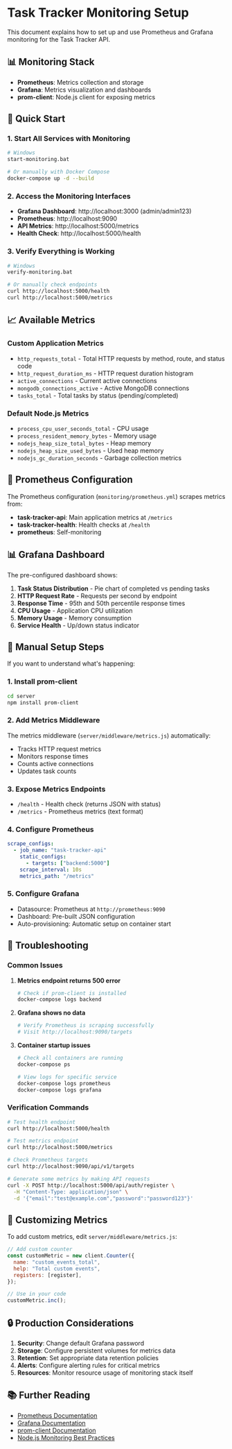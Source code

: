 # Task Tracker Monitoring Setup

This document explains how to set up and use Prometheus and Grafana monitoring for the Task Tracker API.

## 📊 Monitoring Stack

- **Prometheus**: Metrics collection and storage
- **Grafana**: Metrics visualization and dashboards
- **prom-client**: Node.js client for exposing metrics

## 🚀 Quick Start

### 1. Start All Services with Monitoring

```bash
# Windows
start-monitoring.bat

# Or manually with Docker Compose
docker-compose up -d --build
```

### 2. Access the Monitoring Interfaces

- **Grafana Dashboard**: http://localhost:3000 (admin/admin123)
- **Prometheus**: http://localhost:9090
- **API Metrics**: http://localhost:5000/metrics
- **Health Check**: http://localhost:5000/health

### 3. Verify Everything is Working

```bash
# Windows
verify-monitoring.bat

# Or manually check endpoints
curl http://localhost:5000/health
curl http://localhost:5000/metrics
```

## 📈 Available Metrics

### Custom Application Metrics

- `http_requests_total` - Total HTTP requests by method, route, and status code
- `http_request_duration_ms` - HTTP request duration histogram
- `active_connections` - Current active connections
- `mongodb_connections_active` - Active MongoDB connections
- `tasks_total` - Total tasks by status (pending/completed)

### Default Node.js Metrics

- `process_cpu_user_seconds_total` - CPU usage
- `process_resident_memory_bytes` - Memory usage
- `nodejs_heap_size_total_bytes` - Heap memory
- `nodejs_heap_size_used_bytes` - Used heap memory
- `nodejs_gc_duration_seconds` - Garbage collection metrics

## 🎯 Prometheus Configuration

The Prometheus configuration (`monitoring/prometheus.yml`) scrapes metrics from:

- **task-tracker-api**: Main application metrics at `/metrics`
- **task-tracker-health**: Health checks at `/health`
- **prometheus**: Self-monitoring

## 📊 Grafana Dashboard

The pre-configured dashboard shows:

1. **Task Status Distribution** - Pie chart of completed vs pending tasks
2. **HTTP Request Rate** - Requests per second by endpoint
3. **Response Time** - 95th and 50th percentile response times
4. **CPU Usage** - Application CPU utilization
5. **Memory Usage** - Memory consumption
6. **Service Health** - Up/down status indicator

## 🔧 Manual Setup Steps

If you want to understand what's happening:

### 1. Install prom-client

```bash
cd server
npm install prom-client
```

### 2. Add Metrics Middleware

The metrics middleware (`server/middleware/metrics.js`) automatically:

- Tracks HTTP request metrics
- Monitors response times
- Counts active connections
- Updates task counts

### 3. Expose Metrics Endpoints

- `/health` - Health check (returns JSON with status)
- `/metrics` - Prometheus metrics (text format)

### 4. Configure Prometheus

```yaml
scrape_configs:
  - job_name: "task-tracker-api"
    static_configs:
      - targets: ["backend:5000"]
    scrape_interval: 10s
    metrics_path: "/metrics"
```

### 5. Configure Grafana

- Datasource: Prometheus at `http://prometheus:9090`
- Dashboard: Pre-built JSON configuration
- Auto-provisioning: Automatic setup on container start

## 🐛 Troubleshooting

### Common Issues

1. **Metrics endpoint returns 500 error**

   ```bash
   # Check if prom-client is installed
   docker-compose logs backend
   ```

2. **Grafana shows no data**

   ```bash
   # Verify Prometheus is scraping successfully
   # Visit http://localhost:9090/targets
   ```

3. **Container startup issues**

   ```bash
   # Check all containers are running
   docker-compose ps

   # View logs for specific service
   docker-compose logs prometheus
   docker-compose logs grafana
   ```

### Verification Commands

```bash
# Test health endpoint
curl http://localhost:5000/health

# Test metrics endpoint
curl http://localhost:5000/metrics

# Check Prometheus targets
curl http://localhost:9090/api/v1/targets

# Generate some metrics by making API requests
curl -X POST http://localhost:5000/api/auth/register \
  -H "Content-Type: application/json" \
  -d '{"email":"test@example.com","password":"password123"}'
```

## 📝 Customizing Metrics

To add custom metrics, edit `server/middleware/metrics.js`:

```javascript
// Add custom counter
const customMetric = new client.Counter({
  name: "custom_events_total",
  help: "Total custom events",
  registers: [register],
});

// Use in your code
customMetric.inc();
```

## 🔒 Production Considerations

1. **Security**: Change default Grafana password
2. **Storage**: Configure persistent volumes for metrics data
3. **Retention**: Set appropriate data retention policies
4. **Alerts**: Configure alerting rules for critical metrics
5. **Resources**: Monitor resource usage of monitoring stack itself

## 📚 Further Reading

- [Prometheus Documentation](https://prometheus.io/docs/)
- [Grafana Documentation](https://grafana.com/docs/)
- [prom-client Documentation](https://github.com/siimon/prom-client)
- [Node.js Monitoring Best Practices](https://blog.risingstack.com/node-js-performance-monitoring-with-prometheus/)
